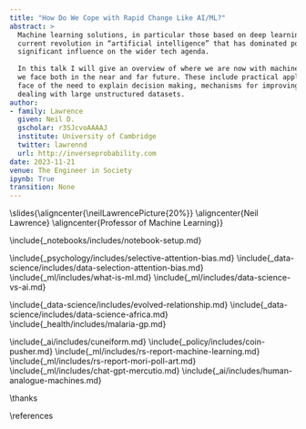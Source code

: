```yaml
---
title: "How Do We Cope with Rapid Change Like AI/ML?"
abstract: >
  Machine learning solutions, in particular those based on deep learning methods, form an underpinning of the 
  current revolution in “artificial intelligence” that has dominated popular press headlines and is having a 
  significant influence on the wider tech agenda.
  
  In this talk I will give an overview of where we are now with machine learning solutions, and what challenges 
  we face both in the near and far future. These include practical application of existing algorithms in the 
  face of the need to explain decision making, mechanisms for improving the quality and availability of data, 
  dealing with large unstructured datasets.
author:
- family: Lawrence
  given: Neil D.
  gscholar: r3SJcvoAAAAJ
  institute: University of Cambridge
  twitter: lawrennd
  url: http://inverseprobability.com
date: 2023-11-21
venue: The Engineer in Society
ipynb: True
transition: None
---
```


\slides{\aligncenter{\neilLawrencePicture{20%}}
\aligncenter{Neil Lawrence}
\aligncenter{Professor of Machine Learning}}

\include{_notebooks/includes/notebook-setup.md}

\include{_psychology/includes/selective-attention-bias.md}
\include{_data-science/includes/data-selection-attention-bias.md}
\include{_ml/includes/what-is-ml.md}
\include{_ml/includes/data-science-vs-ai.md}

\include{_data-science/includes/evolved-relationship.md}
\include{_data-science/includes/data-science-africa.md}
\include{_health/includes/malaria-gp.md}

\include{_ai/includes/cuneiform.md}
\include{_policy/includes/coin-pusher.md}
\include{_ml/includes/rs-report-machine-learning.md}
\include{_ml/includes/rs-report-mori-poll-art.md}
\include{_ml/includes/chat-gpt-mercutio.md}
\include{_ai/includes/human-analogue-machines.md}


\thanks

\references
